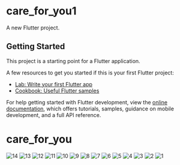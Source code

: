 # care_for_you1

A new Flutter project.

## Getting Started

This project is a starting point for a Flutter application.

A few resources to get you started if this is your first Flutter project:

- [Lab: Write your first Flutter app](https://docs.flutter.dev/get-started/codelab)
- [Cookbook: Useful Flutter samples](https://docs.flutter.dev/cookbook)

For help getting started with Flutter development, view the
[online documentation](https://docs.flutter.dev/), which offers tutorials,
samples, guidance on mobile development, and a full API reference.
# care_for_you
![14](https://github.com/muhammad-talat1610/graduation_projs/assets/128619762/86caf0dc-bb75-4c83-a470-03330420ea21)
![13](https://github.com/muhammad-talat1610/graduation_projs/assets/128619762/534c2a65-bf5d-40fa-856f-8e232aa710a1)
![12](https://github.com/muhammad-talat1610/graduation_projs/assets/128619762/bafb8d08-6037-49fe-99d5-eb82c2b52da6)
![11](https://github.com/muhammad-talat1610/graduation_projs/assets/128619762/02cbc827-51d3-4ba2-a749-92079539f2e2)
![10](https://github.com/muhammad-talat1610/graduation_projs/assets/128619762/4d3d7f71-594b-4ef3-b239-bf908a20bdad)
![9](https://github.com/muhammad-talat1610/graduation_projs/assets/128619762/b548a724-e6a2-41e4-83f8-cd6c142e6d72)
![8](https://github.com/muhammad-talat1610/graduation_projs/assets/128619762/172c9d70-1c79-4d81-b757-ae6346b18fdb)
![7](https://github.com/muhammad-talat1610/graduation_projs/assets/128619762/bc41e09f-aa2d-44ef-aeb4-89d46450038c)
![6](https://github.com/muhammad-talat1610/graduation_projs/assets/128619762/a83f1500-480d-49af-8aa5-0fbb4aa3b67d)
![5](https://github.com/muhammad-talat1610/graduation_projs/assets/128619762/12f0c140-3348-4832-8094-49b03662519b)
![4](https://github.com/muhammad-talat1610/graduation_projs/assets/128619762/768e3e06-4bf8-4fad-a59a-b4c0020eb1e2)
![3](https://github.com/muhammad-talat1610/graduation_projs/assets/128619762/eef2f2da-1785-475e-a48f-517d912cf682)
![2](https://github.com/muhammad-talat1610/graduation_projs/assets/128619762/8efdb1b5-14f7-4e95-98ef-5404959c203c)
![1](https://github.com/muhammad-talat1610/graduation_projs/assets/128619762/e2b4cfee-089f-4cfc-a3e7-d504a951a6a7)
